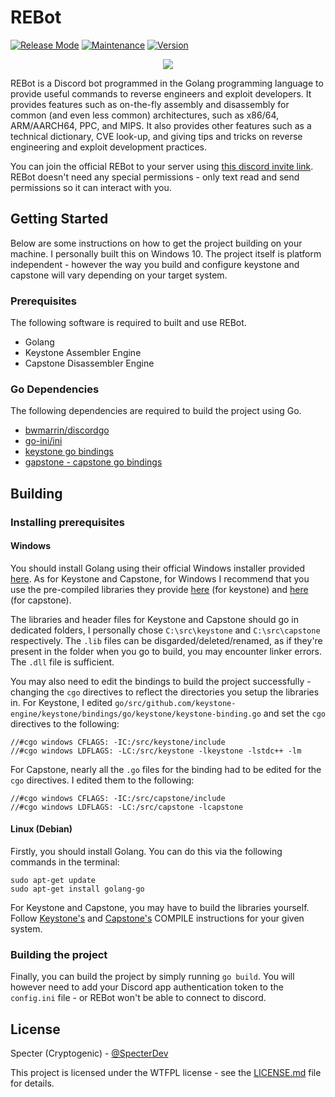 # REBot
[![Release Mode](https://img.shields.io/badge/Release%20Mode-Stable-green.svg)]()  [![Maintenance](https://img.shields.io/badge/Maintained%3F-Partially-yellow.svg)]()  [![Version](https://img.shields.io/badge/Version-1.0-brightgreen.svg)]()

<p align="center">
  <img src="https://i.imgur.com/t30VQO0.png">
</p>

REBot is a Discord bot programmed in the Golang programming language to provide useful commands to reverse engineers and exploit developers. It provides features such as on-the-fly assembly and disassembly for common (and even less common) architectures, such as x86/64, ARM/AARCH64, PPC, and MIPS. It also provides other features such as a technical dictionary, CVE look-up, and giving tips and tricks on reverse engineering and exploit development practices.

You can join the official REBot to your server using [this discord invite link](https://discordapp.com/oauth2/authorize?client_id=472921462328524831&permissions=0&scope=bot). REBot doesn't need any special permissions - only text read and send permissions so it can interact with you.

## Getting Started
Below are some instructions on how to get the project building on your machine. I personally built this on Windows 10. The project itself is platform independent - however the way you build and configure keystone and capstone will vary depending on your target system.

### Prerequisites
The following software is required to built and use REBot.
- Golang
- Keystone Assembler Engine
- Capstone Disassembler Engine

### Go Dependencies
The following dependencies are required to build the project using Go.
- [bwmarrin/discordgo](http://github.com/bwmarrin/discordgo)
- [go-ini/ini](http://github.com/go-ini/ini)
- [keystone go bindings](http://github.com/keystone-engine/keystone/bindings/go/keystone)
- [gapstone - capstone go bindings](http://github.com/bnagy/gapstone)

## Building
### Installing prerequisites
#### Windows
You should install Golang using their official Windows installer provided [here](https://golang.org/dl/). As for Keystone and Capstone, for Windows I recommend that you use the pre-compiled libraries they provide [here](https://github.com/keystone-engine/keystone/releases/download/0.9.1/keystone-0.9.1-win64.zip) (for keystone) and [here](https://github.com/aquynh/capstone/releases/download/3.0.5/capstone-3.0.5-win64.zip) (for capstone).

The libraries and header files for Keystone and Capstone should go in dedicated folders, I personally chose `C:\src\keystone` and `C:\src\capstone` respectively. The `.lib` files can be disgarded/deleted/renamed, as if they're present in the folder when you go to build, you may encounter linker errors. The `.dll` file is sufficient.

You may also need to edit the bindings to build the project successfully - changing the `cgo` directives to reflect the directories you setup the libraries in. For Keystone, I edited `go/src/github.com/keystone-engine/keystone/bindings/go/keystone/keystone-binding.go` and set the `cgo` directives to the following:

```golang
//#cgo windows CFLAGS: -IC:/src/keystone/include
//#cgo windows LDFLAGS: -LC:/src/keystone -lkeystone -lstdc++ -lm
```

For Capstone, nearly all the `.go` files for the binding had to be edited for the `cgo` directives. I edited them to the following:

```golang
//#cgo windows CFLAGS: -IC:/src/capstone/include
//#cgo windows LDFLAGS: -LC:/src/capstone -lcapstone
```

#### Linux (Debian)
Firstly, you should install Golang. You can do this via the following commands in the terminal:

```
sudo apt-get update
sudo apt-get install golang-go
```

For Keystone and Capstone, you may have to build the libraries yourself. Follow [Keystone's](https://github.com/keystone-engine/keystone/blob/master/docs/COMPILE-NIX.md) and [Capstone's](https://github.com/aquynh/capstone/blob/master/COMPILE.TXT) COMPILE instructions for your given system.

### Building the project
Finally, you can build the project by simply running `go build`. You will however need to add your Discord app authentication token to the `config.ini` file - or REBot won't be able to connect to discord.

## License
Specter (Cryptogenic) - [@SpecterDev](https://twitter.com/SpecterDev)

This project is licensed under the WTFPL license - see the [LICENSE.md](LICENSE.md) file for details.
